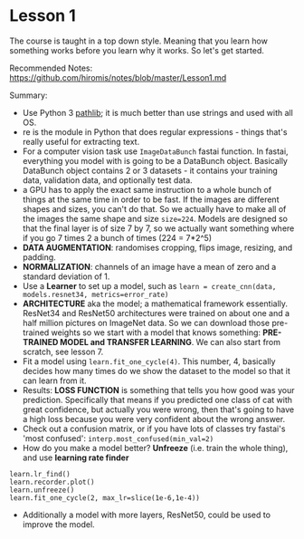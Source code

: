 # Lesson 1

The course is taught in a top down style. Meaning that you learn how something works before you learn why it works. So let's get started.

Recommended Notes: https://github.com/hiromis/notes/blob/master/Lesson1.md

Summary:

- Use Python 3 [pathlib](https://docs.python.org/3/library/pathlib.html); it is much better than use strings and used with all OS.
- re is the module in Python that does regular expressions - things that's really useful for extracting text.
- For a computer vision task use `ImageDataBunch` fastai function. In fastai, everything you model with is going to be a DataBunch object. Basically DataBunch object contains 2 or 3 datasets - it contains your training data, validation data, and optionally test data.
- a GPU has to apply the exact same instruction to a whole bunch of things at the same time in order to be fast. If the images are different shapes and sizes, you can't do that. So we actually have to make all of the images the same shape and size `size=224`. Models are designed so that the final layer is of size 7 by 7, so we actually want something where if you go 7 times 2 a bunch of times (224 = 7*2^5)
- **DATA AUGMENTATION**: randomises cropping, flips image, resizing, and padding.
- **NORMALIZATION**: channels of an image have a mean of zero and a standard deviation of 1.
- Use a **Learner** to set up a model, such as `learn = create_cnn(data, models.resnet34, metrics=error_rate)`
- **ARCHITECTURE** aka the model; a mathematical framework essentially. ResNet34 and ResNet50 architectures were trained on about one and a half million pictures on ImageNet data. So we can download those pre-trained weights so we start with a model that knows something: **PRE-TRAINED MODEL and TRANSFER LEARNING**. We can also start from scratch, see lesson 7.
- Fit a model using `learn.fit_one_cycle(4)`. This number, 4, basically decides how many times do we show the dataset to the model so that it can learn from it.
- Results: **LOSS FUNCTION** is something that tells you how good was your prediction. Specifically that means if you predicted one class of cat with great confidence, but actually you were wrong, then that's going to have a high loss because you were very confident about the wrong answer.
- Check out a confusion matrix, or if you have lots of classes try fastai's 'most confused': `interp.most_confused(min_val=2)`
- How do you make a model better? **Unfreeze** (i.e. train the whole thing), and use **learning rate finder**

```
learn.lr_find()
learn.recorder.plot()
learn.unfreeze()
learn.fit_one_cycle(2, max_lr=slice(1e-6,1e-4))
```

- Additionally a model with more layers, ResNet50, could be used to improve the model.


